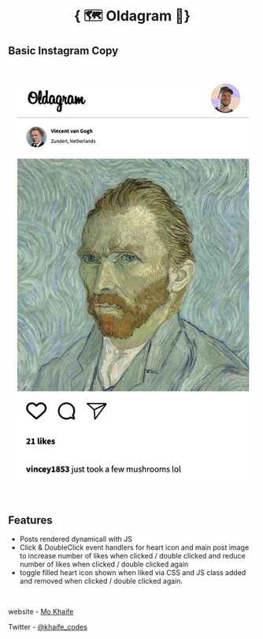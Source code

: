 <h1 align="center">{ 🗺️ Oldagram 📸}</h1>

## Basic Instagram Copy

<br>

![screenshot](./images/image1.png)

<br>

## Features

- Posts rendered dynamicall with JS
- Click & DoubleClick event handlers for heart icon and main post image to increase number of likes when clicked / double clicked and reduce number of likes when clicked / double clicked again
- toggle filled heart icon shown when liked via CSS and JS class added and removed when clicked / double clicked again.

<br>

website - [Mo Khaife](https://mo-khaife-site.netlify.app/)

Twitter - [@khaife_codes](https://twitter.com/Khaife_Codes)
